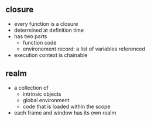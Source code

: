 
## closure
- every function is a closure
- determined at definition time
- has two parts
	- function code
	- environement record: a list of variables referenced
- execution context is chainable

## realm
- a collection of 
	- intrinsic objects
	- global environment
	- code that is loaded within the scope
- each frame and window has its own realm